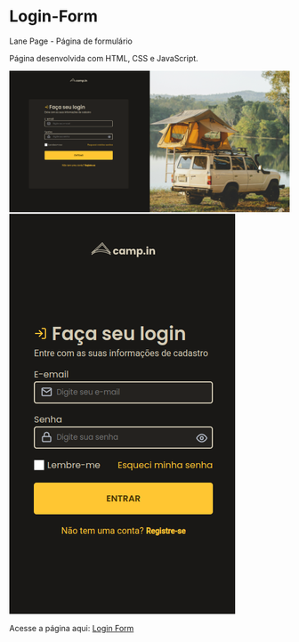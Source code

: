 # Login-Form
Lane Page - Página de formulário


Página desenvolvida com HTML, CSS e JavaScript.


![Desktop](print-desktop.png)
![Mobile](print-mobile.png)


Acesse a página aqui: [Login Form](https://mtsgreat.github.io/Login-Form/)
